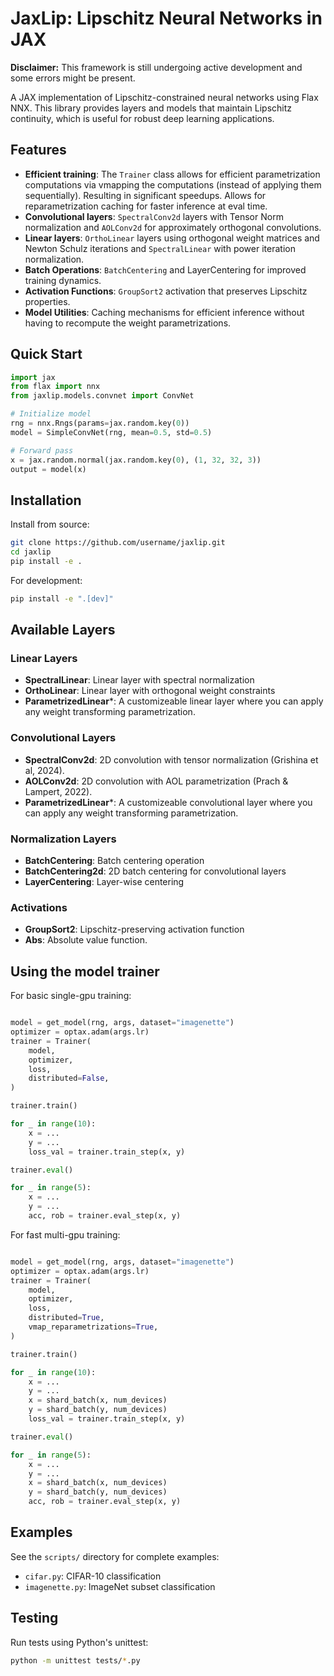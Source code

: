 # JaxLip: Lipschitz Neural Networks in JAX

**Disclaimer:** This framework is still undergoing active development and some errors might be present.

A JAX implementation of Lipschitz-constrained neural networks using Flax NNX. This library provides layers and models that maintain Lipschitz continuity, which is useful for robust deep learning applications.

## Features

- **Efficient training**: The `Trainer` class allows for efficient parametrization computations via vmapping the computations (instead of applying them sequentially). Resulting in significant speedups. Allows for reparametrization caching for faster inference at eval time.
- **Convolutional layers**: `SpectralConv2d` layers with Tensor Norm normalization and `AOLConv2d` for approximately orthogonal convolutions.
- **Linear layers**: `OrthoLinear` layers using orthogonal weight matrices and Newton Schulz iterations and `SpectralLinear` with power iteration normalization.
- **Batch Operations**: `BatchCentering` and LayerCentering for improved training dynamics.
- **Activation Functions**: `GroupSort2` activation that preserves Lipschitz properties.
- **Model Utilities**: Caching mechanisms for efficient inference without having to recompute the weight parametrizations.

## Quick Start

```python
import jax
from flax import nnx
from jaxlip.models.convnet import ConvNet

# Initialize model
rng = nnx.Rngs(params=jax.random.key(0))
model = SimpleConvNet(rng, mean=0.5, std=0.5)

# Forward pass
x = jax.random.normal(jax.random.key(0), (1, 32, 32, 3))
output = model(x)
```

## Installation

Install from source:

```bash
git clone https://github.com/username/jaxlip.git
cd jaxlip
pip install -e .
```

For development:
```bash
pip install -e ".[dev]"
```

## Available Layers

### Linear Layers
- **SpectralLinear**: Linear layer with spectral normalization
- **OrthoLinear**: Linear layer with orthogonal weight constraints
- **ParametrizedLinear***: A customizeable linear layer where you can apply any weight transforming parametrization.

### Convolutional Layers  
- **SpectralConv2d**: 2D convolution with tensor normalization (Grishina et al, 2024).
- **AOLConv2d**: 2D convolution with AOL parametrization (Prach & Lampert, 2022).
- **ParametrizedLinear***: A customizeable convolutional layer where you can apply any weight transforming parametrization.

### Normalization Layers
- **BatchCentering**: Batch centering operation
- **BatchCentering2d**: 2D batch centering for convolutional layers
- **LayerCentering**: Layer-wise centering

### Activations
- **GroupSort2**: Lipschitz-preserving activation function
- **Abs**: Absolute value function.

## Using the model trainer

For basic single-gpu training:

```python

model = get_model(rng, args, dataset="imagenette")
optimizer = optax.adam(args.lr)
trainer = Trainer(
    model,
    optimizer,
    loss,
    distributed=False,
)

trainer.train()

for _ in range(10):
    x = ...
    y = ...
    loss_val = trainer.train_step(x, y)

trainer.eval()

for _ in range(5):
    x = ...
    y = ...
    acc, rob = trainer.eval_step(x, y)

```

For fast multi-gpu training:

```python

model = get_model(rng, args, dataset="imagenette")
optimizer = optax.adam(args.lr)
trainer = Trainer(
    model,
    optimizer,
    loss,
    distributed=True,
    vmap_reparametrizations=True,
)

trainer.train()

for _ in range(10):
    x = ...
    y = ...
    x = shard_batch(x, num_devices)
    y = shard_batch(y, num_devices)
    loss_val = trainer.train_step(x, y)

trainer.eval()

for _ in range(5):
    x = ...
    y = ...
    x = shard_batch(x, num_devices)
    y = shard_batch(y, num_devices)
    acc, rob = trainer.eval_step(x, y)

```

## Examples

See the `scripts/` directory for complete examples:
- `cifar.py`: CIFAR-10 classification
- `imagenette.py`: ImageNet subset classification

## Testing

Run tests using Python's unittest:

```bash
python -m unittest tests/*.py
```
